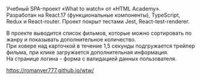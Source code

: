 Учебный SPA-проект «What to watch» от «HTML Academy».</br>
Разработан на React.17 (функциональные компоненты), TypeScript, Redux и React-router.
Проект покрыт тестами Jest, React-test-renderer.

В проекте выводится список фильмов, которые можно сортировать по жанру и показывать дополнительное количество.</br>
При ховере над карточкой в течение 1,5 секунды подгружается трейлер фильма, при клике загружается дополнительная информация.</br>
На странице логина - форма с валидацией данных пользователя.

https://romanver777.github.io/wtw/
